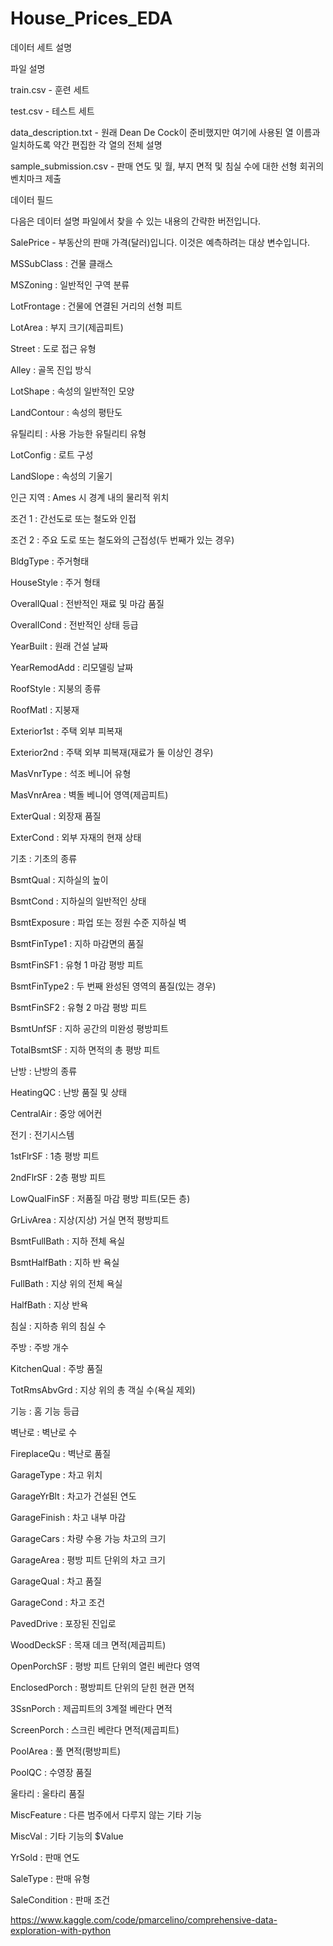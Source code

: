 # House_Prices_EDA

데이터 세트 설명

파일 설명

train.csv - 훈련 세트

test.csv - 테스트 세트

data_description.txt - 원래 Dean De Cock이 준비했지만 여기에 사용된 열 이름과 일치하도록 약간 편집한 각 열의 전체 설명

sample_submission.csv - 판매 연도 및 월, 부지 면적 및 침실 수에 대한 선형 회귀의 벤치마크 제출

데이터 필드

다음은 데이터 설명 파일에서 찾을 수 있는 내용의 간략한 버전입니다.

SalePrice - 부동산의 판매 가격(달러)입니다. 이것은 예측하려는 대상 변수입니다.

MSSubClass : 건물 클래스

MSZoning : 일반적인 구역 분류

LotFrontage : 건물에 연결된 거리의 선형 피트

LotArea : 부지 크기(제곱피트)

Street : 도로 접근 유형

Alley : 골목 진입 방식

LotShape : 속성의 일반적인 모양

LandContour : 속성의 평탄도

유틸리티 : 사용 가능한 유틸리티 유형

LotConfig : 로트 구성

LandSlope : 속성의 기울기

인근 지역 : Ames 시 경계 내의 물리적 위치

조건 1 : 간선도로 또는 철도와 인접

조건 2 : 주요 도로 또는 철도와의 근접성(두 번째가 있는 경우)

BldgType : 주거형태

HouseStyle : 주거 형태

OverallQual : 전반적인 재료 및 마감 품질

OverallCond : 전반적인 상태 등급

YearBuilt : 원래 건설 날짜

YearRemodAdd : 리모델링 날짜

RoofStyle : 지붕의 종류

RoofMatl : 지붕재

Exterior1st : 주택 외부 피복재

Exterior2nd : 주택 외부 피복재(재료가 둘 이상인 경우)

MasVnrType : 석조 베니어 유형

MasVnrArea : 벽돌 베니어 영역(제곱피트)

ExterQual : 외장재 품질

ExterCond : 외부 자재의 현재 상태

기초 : 기초의 종류

BsmtQual : 지하실의 높이

BsmtCond : 지하실의 일반적인 상태

BsmtExposure : 파업 또는 정원 수준 지하실 벽

BsmtFinType1 : 지하 마감면의 품질

BsmtFinSF1 : 유형 1 마감 평방 피트

BsmtFinType2 : 두 번째 완성된 영역의 품질(있는 경우)

BsmtFinSF2 : 유형 2 마감 평방 피트

BsmtUnfSF : 지하 공간의 미완성 평방피트

TotalBsmtSF : 지하 면적의 총 평방 피트

난방 : 난방의 종류

HeatingQC : 난방 품질 및 상태

CentralAir : 중앙 에어컨

전기 : 전기시스템

1stFlrSF : 1층 평방 피트

2ndFlrSF : 2층 평방 피트

LowQualFinSF : 저품질 마감 평방 피트(모든 층)

GrLivArea : 지상(지상) 거실 면적 평방피트

BsmtFullBath : 지하 전체 욕실

BsmtHalfBath : 지하 반 욕실

FullBath : 지상 위의 전체 욕실

HalfBath : 지상 반욕

침실 : 지하층 위의 침실 수

주방 : 주방 개수

KitchenQual : 주방 품질

TotRmsAbvGrd : 지상 위의 총 객실 수(욕실 제외)

기능 : 홈 기능 등급

벽난로 : 벽난로 수

FireplaceQu : 벽난로 품질

GarageType : 차고 위치

GarageYrBlt : 차고가 건설된 연도

GarageFinish : 차고 내부 마감

GarageCars : 차량 수용 가능 차고의 크기

GarageArea : 평방 피트 단위의 차고 크기

GarageQual : 차고 품질

GarageCond : 차고 조건

PavedDrive : 포장된 진입로

WoodDeckSF : 목재 데크 면적(제곱피트)

OpenPorchSF : 평방 피트 단위의 열린 베란다 영역

EnclosedPorch : 평방피트 단위의 닫힌 현관 면적

3SsnPorch : 제곱피트의 3계절 베란다 면적

ScreenPorch : 스크린 베란다 면적(제곱피트)

PoolArea : 풀 면적(평방피트)

PoolQC : 수영장 품질

울타리 : 울타리 품질

MiscFeature : 다른 범주에서 다루지 않는 기타 기능

MiscVal : 기타 기능의 $Value

YrSold : 판매 연도

SaleType : 판매 유형

SaleCondition : 판매 조건


https://www.kaggle.com/code/pmarcelino/comprehensive-data-exploration-with-python
